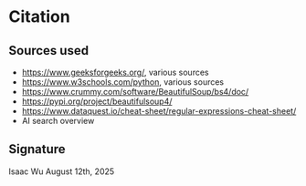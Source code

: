 # Citation
## Sources used
* https://www.geeksforgeeks.org/, various sources
* https://www.w3schools.com/python, various sources
* https://www.crummy.com/software/BeautifulSoup/bs4/doc/
* https://pypi.org/project/beautifulsoup4/
* https://www.dataquest.io/cheat-sheet/regular-expressions-cheat-sheet/
* AI search overview

## Signature
Isaac Wu
August 12th, 2025